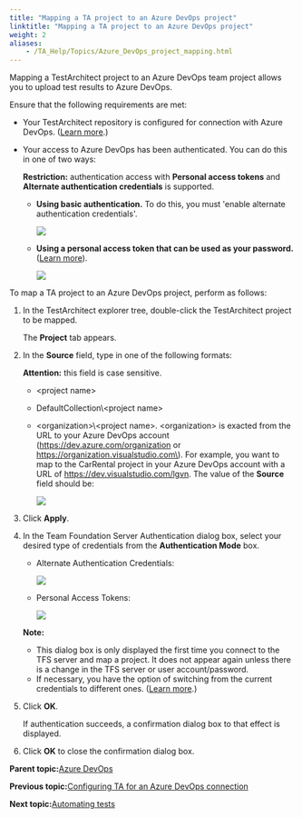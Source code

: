 ```yaml
--- 
title: "Mapping a TA project to an Azure DevOps project"
linktitle: "Mapping a TA project to an Azure DevOps project"
weight: 2
aliases: 
    - /TA_Help/Topics/Azure_DevOps_project_mapping.html
---
```


Mapping a TestArchitect project to an Azure DevOps team project allows you to upload test results to Azure DevOps.

Ensure that the following requirements are met:

-   Your TestArchitect repository is configured for connection with Azure DevOps. \([Learn more](/TA_Help/Topics/Integration_MTM_connecting_TFS.html).\)
-   Your access to Azure DevOps has been authenticated. You can do this in one of two ways:

    **Restriction:** authentication access with **Personal access tokens** and **Alternate authentication credentials** is supported.

    -   **Using basic authentication.** To do this, you must 'enable alternate authentication credentials'.

        ![](/images//Images/Azure_DevOps_alternate_authentication_credentials.png)

    -   **Using a personal access token that can be used as your password.** \([Learn more](https://docs.microsoft.com/en-us/azure/devops/organizations/accounts/use-personal-access-tokens-to-authenticate?view=vsts)\).

        ![](/images//Images/Azure_DevOps_personal_access_token.png)


To map a TA project to an Azure DevOps project, perform as follows:

1.  In the TestArchitect explorer tree, double-click the TestArchitect project to be mapped.

    The **Project** tab appears.

2.  In the **Source** field, type in one of the following formats:

    **Attention:** this field is case sensitive.

    -   <project name\>
    -   DefaultCollection\\<project name\>
    -   <organization\>\\<project name\>. <organization\> is exacted from the URL to your Azure DevOps account \(https://dev.azure.com/organization or https://organization.visualstudio.com\). For example, you want to map to the CarRental project in your Azure DevOps account with a URL of https://dev.visualstudio.com/lgvn. The value of the **Source** field should be:

        ![](/images//Images/Azure_DevOps_map_project_source_field.png)

3.  Click **Apply**.

4.  In the Team Foundation Server Authentication dialog box, select your desired type of credentials from the **Authentication Mode** box.

    -   Alternate Authentication Credentials:

        ![](/images//Images/Azure_DevOps_Alternate_authentication_credentials_TA.png)

    -   Personal Access Tokens:

        ![](/images//Images/Azure_DevOps_Personal_access_tokens_TA.png)

    **Note:**

    -   This dialog box is only displayed the first time you connect to the TFS server and map a project. It does not appear again unless there is a change in the TFS server or user account/password.
    -   If necessary, you have the option of switching from the current credentials to different ones. \([Learn more](/TA_Help/Topics/ug_MTM_switching_TFS_account.html).\)
5.  Click **OK**.

    If authentication succeeds, a confirmation dialog box to that effect is displayed.

6.  Click **OK** to close the confirmation dialog box.


**Parent topic:**[Azure DevOps](/TA_Help/Topics/Azure_DevOps_running_automated_tests.html)

**Previous topic:**[Configuring TA for an Azure DevOps connection](/TA_Help/Topics/Azure_DevOps_configuration.html)

**Next topic:**[Automating tests](/TA_Help/Topics/Azure_DevOps_automating_tests.html)

